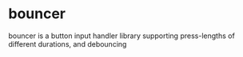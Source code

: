 # bouncer
bouncer is a button input handler library supporting press-lengths of different durations, and debouncing
